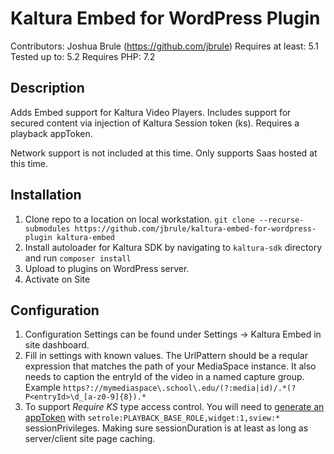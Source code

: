# Kaltura Embed for WordPress Plugin
Contributors: Joshua Brule (https://github.com/jbrule)
Requires at least: 5.1
Tested up to: 5.2
Requires PHP: 7.2

## Description
Adds Embed support for Kaltura Video Players. Includes support for secured content via injection of Kaltura Session token (ks). Requires a playback appToken.

Network support is not included at this time.
Only supports Saas hosted at this time.

## Installation
1. Clone repo to a location on local workstation. `git clone --recurse-submodules https://github.com/jbrule/kaltura-embed-for-wordpress-plugin kaltura-embed`
2. Install autoloader for Kaltura SDK by navigating to `kaltura-sdk` directory and run `composer install`
3. Upload to plugins on WordPress server.
4. Activate on Site

## Configuration
1. Configuration Settings can be found under Settings -> Kaltura Embed in site dashboard.
2. Fill in settings with known values. The UrlPattern should be a reqular expression that matches the path of your MediaSpace instance. It also needs to caption the entryId of the video in a named capture group. Example `https?://mymediaspace\.school\.edu/(?:media|id)/.*(?P<entryId>\d_[a-z0-9]{8}).*`
3. To support *Require KS* type access control. You will need to [generate an appToken](https://developer.kaltura.com/api-docs/VPaaS-API-Getting-Started/application-tokens.html) with `setrole:PLAYBACK_BASE_ROLE,widget:1,sview:*` sessionPrivileges. Making sure sessionDuration is at least as long as server/client site page caching.
